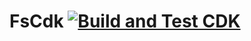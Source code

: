 # FsCdk [![Build and Test CDK](https://github.com/edgarfgp/FsCdk/actions/workflows/build.yml/badge.svg)](https://github.com/edgarfgp/FsCdk/actions/workflows/build.yml)
